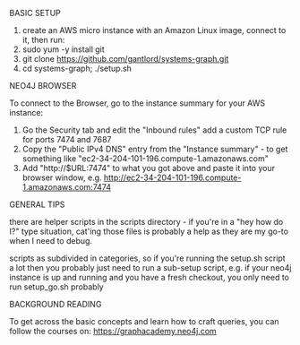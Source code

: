 BASIC SETUP

1. create an AWS micro instance with an Amazon Linux image, connect to it, then run:
2. sudo yum -y install git
3. git clone https://github.com/gantlord/systems-graph.git
4. cd systems-graph; ./setup.sh

NEO4J BROWSER

To connect to the Browser, go to the instance summary for your AWS instance:

1. Go the Security tab and edit the "Inbound rules" add a custom TCP rule for ports 7474 and 7687
2. Copy the "Public IPv4 DNS" entry from the "Instance summary" - to get something like "ec2-34-204-101-196.compute-1.amazonaws.com"
3. Add "http://$URL:7474" to what you got above and paste it into your browser window, e.g. http://ec2-34-204-101-196.compute-1.amazonaws.com:7474

GENERAL TIPS

there are helper scripts in the scripts directory - if you're in a "hey how do I?" type situation, cat'ing those files is probably a help as they are my go-to when I need to debug. 

scripts as subdivided in categories, so if you're running the setup.sh script a lot then you probably just need to run a sub-setup script, e.g. if your neo4j instance is up and running and you have a fresh checkout, you only need to run setup_go.sh probably

BACKGROUND READING

To get across the basic concepts and learn how to craft queries, you can follow the courses on: https://graphacademy.neo4j.com
